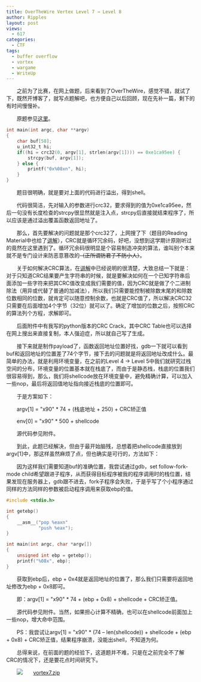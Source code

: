 ```yaml
---
title: OverTheWire Vertex Level 7 → Level 8
author: Ripples
layout: post
views:
  - 617
categories:
  - CTF
tags:
  - buffer overflow
  - vortex
  - wargame
  - WriteUp
---
```

<p style="text-indent: 2em;">
  之前为了比赛，在网上做题，后来看到了OverTheWire，感觉不错，就试了下，既然开博客了，就写点题解吧，也方便自己以后回顾，现在先补一篇，剩下的有时间慢慢补。
</p>

<p style="text-indent: 2em;">
  原题参见<a href="http://overthewire.org/wargames/vortex/vortex7.html" target="_blank">这里</a>。
</p>

<!--more-->

```c
int main(int argc, char **argv)
{
    char buf[58];
    u_int32_t hi;
    if((hi = crc32(0, argv[1], strlen(argv[1]))) == 0xe1ca95ee) {
        strcpy(buf, argv[1]);
    } else {
        printf("0x%08xn", hi);
    }
}
```

<p style="text-indent: 2em;">
  题目很明确，就是要对上面的代码进行溢出，得到shell。
</p>

<p style="text-indent: 2em;">
  代码很简洁，先对输入的参数进行crc32，要求得到的值为0xe1ca95ee，然后一句没有长度检查的strcpy很显然就是注入点，strcpy后直接就结束程序了，所以应该是通过溢出覆盖函数返回地址了。
</p>

<p style="text-indent: 2em;">
  那么，首先要解决的问题就是那个crc32了，上网搜了下（题目的Reading Material中也给了<a href="http://www.woodmann.com/fravia/crctut1.htm" target="_blank">讲解</a>），CRC就是循环冗余码，好吧，没想到这学期计原刚听过的竟然在这里遇到了。循环冗余码很明显是个容易制造冲突的算法，谁叫别个本来就不是专门设计来防恶意篡改的<span style="text-decoration: line-through;">（正所谓防君子不防小人）</span>。
</p>

<p style="text-indent: 2em;">
  关于如何解决CRC算法，在<a href="http://www.woodmann.com/fravia/crctut1.htm" target="_blank" style="white-space: normal;">讲解</a>中已经说明的很清楚，大致总结一下就是：对于只知道CRC结果要产生字符串的时候，就是要解决如何在一个已知字符串后面添加一些字符来把其CRC值改变成我们需要的值，因为CRC就是做了个二进制除法（用异或代替了普通的加减法），所以我们只需要能控制被除数末尾的和除数位数相同的位数，就肯定可以随意控制余数，也就是CRC值了，所以解决CRC32只需要在后面增加4个字节（32位）就可以了。确定了增加的位数之后，按照CRC的算法列个方程，求解即可。
</p>

<p style="text-indent: 2em;">
  后面附件中有我写的python版本的CRC Crack，其中CRC Table也可以选择在网上搜出来直接复制，本人强迫症，所以就自己写了生成。
</p>

<p style="text-indent: 2em;">
  接下来就是制作payload了，函数返回地址位置好找，gdb一下就可以看到buf和返回地址的位置差了74个字节，接下去的问题就是将返回地址改成什么。最简单的办法，就是利用环境变量，在之前的Level 4 → Level 5中我们就研究过栈空间的分布，环境变量的位置基本就在栈底了，而由于是静态栈，栈底的位置我们很容易得到，那么，我们将shellcode放在环境变量中，避免精确计算，可以加入一些nop，最后将返回值地址指向接近栈底的位置即可。
</p>

<p style="text-indent: 2em;">
  于是方案如下：
</p>

<p style="text-indent: 2em;">
  argv[1] = "x90" * 74 + (栈底地址 + 250) + CRC矫正值
</p>

<p style="text-indent: 2em;">
  env[0] = "x90" * 500 + shellcode
</p>

<p style="text-indent: 2em;">
  源代码参见附件。
</p>

<p style="text-indent: 2em;">
  到此，此题已经解决，但由于最开始脑残，总想着把shellcode直接放到argv[1]中，那这样虽然麻烦了点，但也确实是可行的，方法如下：
</p>

<p style="text-indent: 2em;">
  因为这样我们需要知道buf的准确位置，我尝试通过gdb，set follow-fork-mode child希望跟进子程序，从而获得目标程序被我的程序调用时的栈位置，结果发现在服务器上，gdb跟不进去，fork子程序会失败，于是乎写了个小程序通过同样的方法同样的参数被启动程序调用来获取ebp的值。
</p>

```c
#include <stdio.h>

int getebp()
{
    __asm__("pop %eaxn"
            "push %eax");
}

int main(int argc, char *argv[])
{
    unsigned int ebp = getebp();
    printf("%08x", ebp);
}
```

<p style="text-indent: 2em;">
  获取到ebp后，ebp + 0<a></a>x4就是返回地址的位置了，那么我们只需要将返回地址修改为ebp + 0<a></a>x8即可。
</p>

<p style="text-indent: 2em;">
  即：argv[1] =&nbsp;"x90" * 74 + (ebp + 0<a></a>x8) + shellcode + CRC矫正值。
</p>

<p style="text-indent: 2em;">
  源代码参见附件。当然，如果担心计算不精确，也可以在shellcode前面加上一些nop，增大命中范围。
</p>

<p style="text-indent: 2em;">
  PS：我尝试让argv[1] = "x90" * (74 &#8211; len(shellcode)) +&nbsp;shellcode + (ebp + 0<a></a>x8) + CRC矫正值，结果程序崩溃，没能出shell，不知道为何。
</p>

<p style="text-indent: 2em;">
  总得来说，在前面的题的经验下，这道题并不难，只是在之前完全不了解CRC的情况下，还是要花点时间研究下。
</p>

<p style="line-height: 16px; text-indent: 2em;">
  <img src="http://geekjayvic.sinaapp.com/wp-content/plugins/wp-ueditor2/ueditor/dialogs/attachment/fileTypeImages/icon_rar.gif" /><a href="http://geekjayvic-wordpress.stor.sinaapp.com/uploads/2014/08/vortex7.zip">vortex7.zip</a>
</p>

